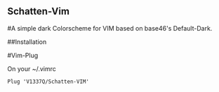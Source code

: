 ## Schatten-Vim

#A simple dark Colorscheme for VIM based on base46's Default-Dark.


##Installation


#Vim-Plug

On your ~/.vimrc

```
Plug 'V1337Q/Schatten-VIM'
```

